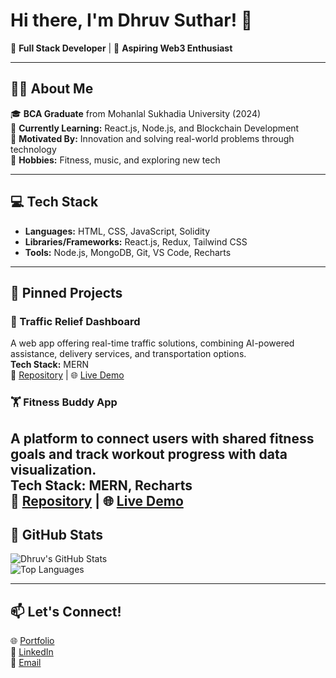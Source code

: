 # Hi there, I'm Dhruv Suthar! 👋  
🚀 **Full Stack Developer** | 🌟 **Aspiring Web3 Enthusiast**

---

## 👩‍💻 **About Me**
🎓 **BCA Graduate** from Mohanlal Sukhadia University (2024)  
🌱 **Currently Learning:** React.js, Node.js, and Blockchain Development  
🎯 **Motivated By:** Innovation and solving real-world problems through technology  
🎵 **Hobbies:** Fitness, music, and exploring new tech  

---

## 💻 **Tech Stack**
- **Languages:** HTML, CSS, JavaScript, Solidity  
- **Libraries/Frameworks:** React.js, Redux, Tailwind CSS  
- **Tools:** Node.js, MongoDB, Git, VS Code, Recharts  

---

## 📌 **Pinned Projects**

### 🚦 Traffic Relief Dashboard  
A web app offering real-time traffic solutions, combining AI-powered assistance, delivery services, and transportation options.  
**Tech Stack:** MERN  
🔗 [Repository](https://github.com/SinersSins/Snack-and-Steer) | 🌐 [Live Demo](https://snack-steer.onrender.com/)


### 🏋️ Fitness Buddy App  
A platform to connect users with shared fitness goals and track workout progress with data visualization.  
**Tech Stack:** MERN, Recharts  
🔗 [Repository](https://github.com/ddhruv8824/Fitness_Buddy) | 🌐 [Live Demo](https://spontaneous-clafoutis-e0ec46.netlify.app/)
---

## 🌟 **GitHub Stats**

![Dhruv's GitHub Stats](https://github-readme-stats.vercel.app/api?username=ddhruv8824&show_icons=true&theme=radical)  
![Top Languages](https://github-readme-stats.vercel.app/api/top-langs/?username=ddhruv8824&layout=compact&theme=radical)

---

## 📫 **Let's Connect!**
🌐 [Portfolio](https://dhruvportfolioo.netlify.app/)  
💼 [LinkedIn](https://www.linkedin.com/in/dhruv-suthar-57512b232/)  
📧 [Email](ddhruv8824@gmail.com)  
